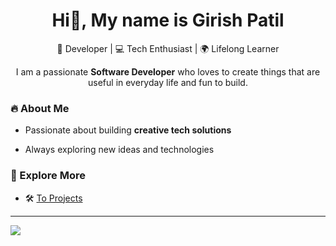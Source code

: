 <h1 align="center">Hi👋, My name is Girish Patil</h1>
<p align="center">
  🚀 Developer | 💻 Tech Enthusiast | 🌍 Lifelong Learner
</p>
<p align="center">
  I am a passionate <strong>Software Developer</strong> who loves to create things that are useful in everyday life and fun to build.
</p>

### 🔥 About Me
- Passionate about building **creative tech solutions**  

- Always exploring new ideas and technologies

### 📂 Explore More
- 🛠️ [To Projects](projects.md)
 
---

<p align="left">
  <a href="https://www.linkedin.com/in/Girish312" target="_blank">
    <img src="https://img.shields.io/badge/Connect on LinkedIn-blue?style=for-the-badge&logo=linkedin" />
  </a>
</p>
